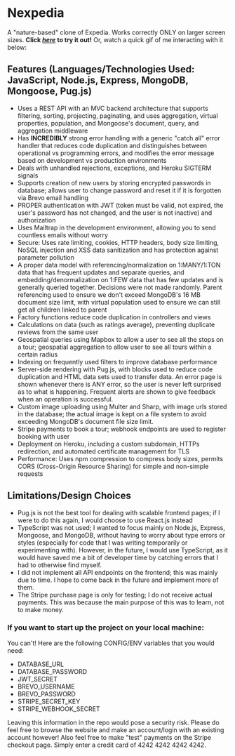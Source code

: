 # Nexpedia

A "nature-based" clone of Expedia. Works correctly ONLY on larger screen sizes. **Click [*here*](https://nexpedia.prempreetbrar.me) to 
try it out!** Or, watch a quick gif of me interacting with it below:
&nbsp;

## Features (Languages/Technologies Used: JavaScript, Node.js, Express, MongoDB, Mongoose, Pug.js)

- Uses a REST API with an MVC backend architecture that supports filtering, sorting, projecting, paginating, and uses aggregation, virtual properties, population, and Mongoose's document, query, and aggregation middleware
- Has **INCREDIBLY** strong error handling with a generic "catch all" error handler that reduces code duplication and distinguishes between operational vs programming errors, and modifies the error message based on development vs production environments
- Deals with unhandled rejections, exceptions, and Heroku SIGTERM signals
- Supports creation of new users by storing encrypted passwords in database; allows user to change password and reset it if it is forgotten via Brevo email handling
- PROPER authentication with JWT (token must be valid, not expired, the user's password has not changed, and the user is not inactive) and authorization
- Uses Mailtrap in the development environment, allowing you to send countless emails without worry
- Secure: Uses rate limiting, cookies, HTTP headers, body size limiting, NoSQL injection and XSS data sanitization and has protection against parameter pollution
- A proper data model with referencing/normalization on 1:MANY/1:TON data that has frequent updates and separate queries, and embedding/denormalization on 1:FEW data that has few updates and is generally queried together. Decisions were not made randomly. Parent referencing used to ensure we don't exceed MongoDB's 16 MB document size limit, with virtual population used to ensure we can still get all children linked to parent
- Factory functions reduce code duplication in controllers and views
- Calculations on data (such as ratings average), preventing duplicate reviews from the same user
- Geospatial queries using Mapbox to allow a user to see all the stops on a tour; geospatial aggregation to allow user to see all tours within a certain radius
- Indexing on frequently used filters to improve database performance
- Server-side rendering with Pug.js, with blocks used to reduce code duplication and HTML data sets used to transfer data. An error page is shown whenever there is ANY error, so the user is never left surprised as to what is happening. Frequent alerts are shown to give feedback when an operation is successful.
- Custom image uploading using Multer and Sharp, with image urls stored in the database; the actual image is kept on a file system to avoid exceeding MongoDB's document file size limit.
- Stripe payments to book a tour; webhook endpoints are used to register booking with user
- Deployment on Heroku, including a custom subdomain, HTTPs redirection, and automated certificate management for TLS
- Performance: Uses npm compression to compress body sizes, permits CORS (Cross-Origin Resource Sharing) for simple and non-simple requests
&nbsp;

## Limitations/Design Choices

- Pug.js is not the best tool for dealing with scalable frontend pages; if I were to do this again, I would choose to use React.js instead
- TypeScript was not used; I wanted to focus mainly on Node.js, Express, Mongoose, and MongoDB, without having to worry about type errors or styles (especially for code that I was writing temporarily or experimenting with). However, in the future, I would use TypeScript, as it would have saved me a bit of developer time by catching errors that I had to otherwise find myself.
- I did not implement all API endpoints on the frontend; this was mainly due to time. I hope to come back in the future and implement more of them.
- The Stripe purchase page is only for testing; I do not receive actual payments. This was because the main purpose of this was to learn, not to make money.
&nbsp;

### If you want to start up the project on your local machine:

You can't! Here are the following CONFIG/ENV variables that you would need:
- DATABASE_URL
- DATABASE_PASSWORD
- JWT_SECRET
- BREVO_USERNAME
- BREVO_PASSWORD
- STRIPE_SECRET_KEY
- STRIPE_WEBHOOK_SECRET

Leaving this information in the repo would pose a security risk. Please do feel free to browse the website and make an account/login with an existing account however! Also feel free to make "test" payments on the Stripe checkout page. Simply enter a credit card of 4242 4242 4242 4242.
  
